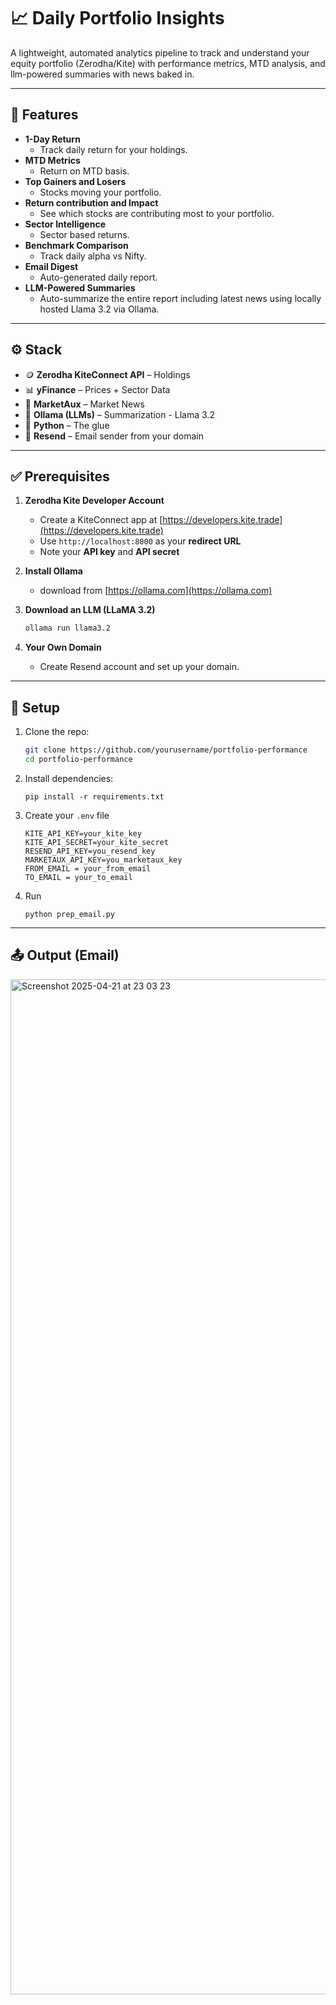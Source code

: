 # 📈 Daily Portfolio Insights

A lightweight, automated analytics pipeline to track and understand your equity portfolio (Zerodha/Kite) with performance metrics, MTD analysis, and llm-powered summaries with news baked in.

---

## 🔧 Features

- **1-Day Return**
  - Track daily return for your holdings.
- **MTD Metrics**
  - Return on MTD basis.
- **Top Gainers and Losers**
  - Stocks moving your portfolio.
- **Return contribution and Impact**
  - See which stocks are contributing most to your portfolio.
- **Sector Intelligence**
  - Sector based returns.
- **Benchmark Comparison**
  - Track daily alpha vs Nifty.
- **Email Digest**
  - Auto-generated daily report.
- **LLM-Powered Summaries**
  - Auto-summarize the entire report including latest news using locally hosted Llama 3.2 via Ollama.

---

## ⚙️ Stack

- 🪙 **Zerodha KiteConnect API** – Holdings
- 📊 **yFinance** – Prices + Sector Data
- 📰 **MarketAux** – Market News
- 🧠 **Ollama (LLMs)** – Summarization - Llama 3.2
- 🐍 **Python** – The glue
- 📧 **Resend** – Email sender from your domain

---

## ✅ Prerequisites

1. **Zerodha Kite Developer Account**  
   - Create a KiteConnect app at [https://developers.kite.trade](https://developers.kite.trade)  
   - Use `http://localhost:8000` as your **redirect URL**  
   - Note your **API key** and **API secret**

2. **Install Ollama**  
   - download from [https://ollama.com](https://ollama.com)

3. **Download an LLM (LLaMA 3.2)**  
     ```bash
     ollama run llama3.2
     ```

4. **Your Own Domain**  
   - Create Resend account and set up your domain.

---

## 🚀 Setup

1. Clone the repo:
   ```bash
   git clone https://github.com/yourusername/portfolio-performance
   cd portfolio-performance
   ```
2. Install dependencies:
    ```
    pip install -r requirements.txt
    ```
3. Create your `.env` file
    ```
    KITE_API_KEY=your_kite_key
    KITE_API_SECRET=your_kite_secret
    RESEND_API_KEY=you_resend_key
    MARKETAUX_API_KEY=you_marketaux_key
    FROM_EMAIL = your_from_email
    TO_EMAIL = your_to_email
    ```
4. Run
    ```
    python prep_email.py
    ```
---

## 📤 Output (Email)
<img width="1624" alt="Screenshot 2025-04-21 at 23 03 23" src="https://github.com/user-attachments/assets/81f80d34-262a-454a-8670-dcd7dd5ecbbc" />

